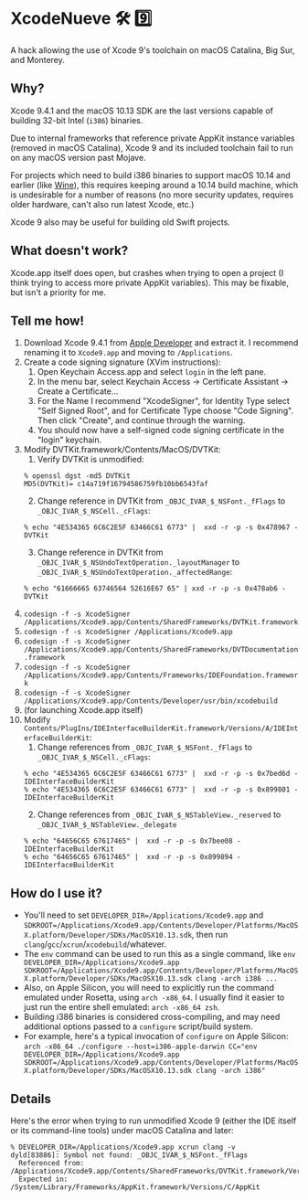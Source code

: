 # XcodeNueve 🛠 9️⃣ 

A hack allowing the use of Xcode 9's toolchain on macOS Catalina, Big Sur, and Monterey.

## Why?

Xcode 9.4.1 and the macOS 10.13 SDK are the last versions capable of building 32-bit Intel (`i386`) binaries.

Due to internal frameworks that reference private AppKit instance variables (removed in macOS Catalina), Xcode 9 and its included toolchain fail to run on any macOS version past Mojave.

For projects which need to build i386 binaries to support macOS 10.14 and earlier (like [Wine](https://www.winehq.org)), this requires keeping around a 10.14 build machine, which is undesirable for a number of reasons (no more security updates, requires older hardware, can't also run latest Xcode, etc.)

Xcode 9 also may be useful for building old Swift projects.

## What doesn't work?

Xcode.app itself does open, but crashes when trying to open a project (I think trying to access more private AppKit variables). This may be fixable, but isn't a priority for me.

## Tell me how!

1. Download Xcode 9.4.1 from [Apple Developer](https://developer.apple.com/download/all/) and extract it. I recommend renaming it to `Xcode9.app` and moving to `/Applications`.
2. Create a code signing signature (XVim instructions):
   1. Open Keychain Access.app and select `login` in the left pane.
   2. In the menu bar, select Keychain Access -> Certificate Assistant -> Create a Certificate...
   3. For the Name I recommend "XcodeSigner", for Identity Type select "Self Signed Root", and for Certificate Type choose "Code Signing". Then click "Create", and continue through the warning.
   4. You should now have a self-signed code signing certificate in the "login" keychain.
4. Modify DVTKit.framework/Contents/MacOS/DVTKit:
   1. Verify DVTKit is unmodified:
   ```
   % openssl dgst -md5 DVTKit
   MD5(DVTKit)= c14a719f16794586759fb10bb6543faf
   ```
   2. Change reference in DVTKit from `_OBJC_IVAR_$_NSFont._fFlags` to `_OBJC_IVAR_$_NSCell._cFlags`:
   ```
   % echo "4E534365 6C6C2E5F 63466C61 6773" |  xxd -r -p -s 0x478967 - DVTKit
   ```
   3. Change reference in DVTKit from `_OBJC_IVAR_$_NSUndoTextOperation._layoutManager` to `_OBJC_IVAR_$_NSUndoTextOperation._affectedRange`:
   ```
   % echo "61666665 63746564 52616E67 65" | xxd -r -p -s 0x478ab6 - DVTKit
   ```
6. `codesign -f -s XcodeSigner /Applications/Xcode9.app/Contents/SharedFrameworks/DVTKit.framework`
7. `codesign -f -s XcodeSigner /Applications/Xcode9.app`
8. `codesign -f -s XcodeSigner /Applications/Xcode9.app/Contents/SharedFrameworks/DVTDocumentation.framework`
9. `codesign -f -s XcodeSigner /Applications/Xcode9.app/Contents/Frameworks/IDEFoundation.framework`
10. `codesign -f -s XcodeSigner /Applications/Xcode9.app/Contents/Developer/usr/bin/xcodebuild`
11. (for launching Xcode.app itself)
12. Modify `Contents/PlugIns/IDEInterfaceBuilderKit.framework/Versions/A/IDEInterfaceBuilderKit`:
    1. Change references from `_OBJC_IVAR_$_NSFont._fFlags` to `_OBJC_IVAR_$_NSCell._cFlags`:
    ```
    % echo "4E534365 6C6C2E5F 63466C61 6773" |  xxd -r -p -s 0x7bed6d - IDEInterfaceBuilderKit
    % echo "4E534365 6C6C2E5F 63466C61 6773" |  xxd -r -p -s 0x899801 - IDEInterfaceBuilderKit
    ```
    2. Change references from `_OBJC_IVAR_$_NSTableView._reserved` to `_OBJC_IVAR_$_NSTableView._delegate`
    ```
    % echo "64656C65 67617465" |  xxd -r -p -s 0x7bee08 - IDEInterfaceBuilderKit
    % echo "64656C65 67617465" |  xxd -r -p -s 0x899894 - IDEInterfaceBuilderKit
    ```

## How do I use it?

* You'll need to set `DEVELOPER_DIR=/Applications/Xcode9.app` and `SDKROOT=/Applications/Xcode9.app/Contents/Developer/Platforms/MacOSX.platform/Developer/SDKs/MacOSX10.13.sdk`, then run `clang`/`gcc`/`xcrun`/`xcodebuild`/whatever.
* The `env` command can be used to run this as a single command, like `env DEVELOPER_DIR=/Applications/Xcode9.app SDKROOT=/Applications/Xcode9.app/Contents/Developer/Platforms/MacOSX.platform/Developer/SDKs/MacOSX10.13.sdk clang -arch i386 ...`
* Also, on Apple Silicon, you will need to explicitly run the command emulated under Rosetta, using `arch -x86_64`. I usually find it easier to just run the entire shell emulated: `arch -x86_64 zsh`.
* Building i386 binaries is considered cross-compiling, and may need additional options passed to a `configure` script/build system.
* For example, here's a typical invocation of `configure` on Apple Silicon: `arch -x86_64 ./configure --host=i386-apple-darwin CC="env DEVELOPER_DIR=/Applications/Xcode9.app SDKROOT=/Applications/Xcode9.app/Contents/Developer/Platforms/MacOSX.platform/Developer/SDKs/MacOSX10.13.sdk clang -arch i386"`

## Details

Here's the error when trying to run unmodified Xcode 9 (either the IDE itself or its command-line tools) under macOS Catalina and later:

```
% DEVELOPER_DIR=/Applications/Xcode9.app xcrun clang -v
dyld[83886]: Symbol not found: _OBJC_IVAR_$_NSFont._fFlags
  Referenced from: /Applications/Xcode9.app/Contents/SharedFrameworks/DVTKit.framework/Versions/A/DVTKit
  Expected in: /System/Library/Frameworks/AppKit.framework/Versions/C/AppKit
```
